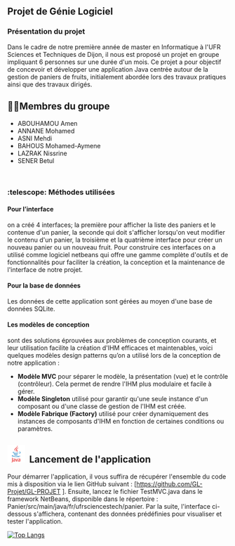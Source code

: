 ## Projet de Génie Logiciel
<h3>Présentation du projet</h3>
Dans le cadre de notre première année de master en Informatique à l'UFR Sciences et Techniques de Dijon, il nous est proposé un projet en groupe impliquant 6 personnes sur une durée d'un mois. Ce projet a pour objectif de concevoir et développer une application Java centrée autour de la gestion de paniers de fruits, initialement abordée lors des travaux pratiques ainsi que des travaux dirigés.

## :man_technologist:Membres du groupe
<ul>
  <li>ABOUHAMOU Amen</li>
  <li>ANNANE Mohamed</li>
  <li>ASNI Mehdi</li>
  <li>BAHOUS Mohamed-Aymene</li>
  <li>LAZRAK Nissrine</li>
  <li>SENER Betul</li>
</ul>
<br>
<h3>:telescope: Méthodes utilisées</h3>
<h4>Pour l’interface </h4>on a créé 4 interfaces; la première pour afficher la liste des paniers et le contenue d'un panier, la seconde qui doit s'afficher lorsqu'on veut modifier le contenu d'un panier, la troisième et la quatrième interface pour créer un nouveau panier ou un nouveau fruit.
Pour construire ces interfaces on a utilisé comme logiciel netbeans qui offre une gamme complète d'outils et de fonctionnalités pour faciliter la création, la conception et la maintenance de l'interface de notre projet.
<h4>Pour la base de données </h4> Les données de cette application sont gérées au moyen d'une base de données SQLite.

<h4>Les modèles de conception</h4> sont des solutions éprouvées aux problèmes de conception courants, et leur utilisation facilite la création d'IHM efficaces et maintenables, voici quelques modèles design patterns qu’on a utilisé lors de la conception de notre application :
<ul>
  <li><b>Modèle MVC</b> pour séparer le modèle, la présentation (vue) et le contrôle (contrôleur). Cela permet de rendre l'IHM plus modulaire et facile à gérer. </li>
  <li><b>Modèle Singleton</b> utilisé pour garantir qu'une seule instance d'un composant ou d'une classe de gestion de l'IHM est créée.</li>
  <li><b>Modèle Fabrique (Factory)</b> utilisé pour créer dynamiquement des instances de composants d'IHM en fonction de certaines conditions ou paramètres.</li>
</ul>

## <img src="https://github.com/devicons/devicon/blob/master/icons/java/java-original-wordmark.svg" title="Java" alt="Java" width="40" height="40"/>&nbsp; Lancement de l'application
Pour démarrer l'application, il vous suffira de récupérer l'ensemble du code mis à disposition via le lien GitHub suivant : [https://github.com/GL-Projet/GL-PROJET ].
Ensuite, lancez le fichier TestMVC.java dans le framework NetBeans, disponible dans le répertoire : Panier/src/main/java/fr/ufrsciencestech/panier.
Par la suite, l'interface ci-dessous s'affichera, contenant des données prédéfinies pour visualiser et tester l'application.

[![Top Langs](https://github-readme-stats.vercel.app/api/top-langs/?username=GL-Projet&layout=compact&theme=vision-friendly-dark)](https://github.com/anuraghazra/github-readme-stats)
